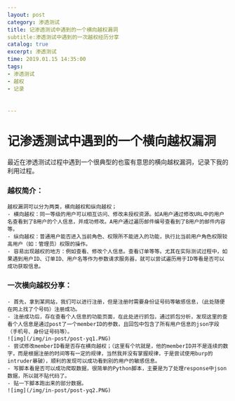 ```yaml
---
layout: post
category: 渗透测试
title: 记渗透测试中遇到的一个横向越权漏洞
subtitle:渗透测试中遇到的一次越权经历分享
catalog: true
excerpt: 渗透测试
time: 2019.01.15 14:35:00
tags:
- 渗透测试
- 越权
- 记录

   
---
```


# 记渗透测试中遇到的一个横向越权漏洞

 最近在渗透测试过程中遇到一个很典型的也蛮有意思的横向越权漏洞，记录下我的利用过程。
 
### 越权简介：

    越权漏洞可以分为两类，横向越权和纵向越权；
	- 横向越权：同一等级的用户可以相互访问、修改未授权资源。如A用户通过修改URL中的用户名查看到了B用户的个人信息，并成功修改。A用户通过遍历邮件编号查看到了B用户的邮件内容等。
    - 纵向越权：普通用户能否进入当前角色、权限所不能进入的功能，执行比当前用户角色权限较高用户（如：管理员）权限的操作。
    - 容易出现越权的地方：例如查看、修改个人信息。查看订单等等。尤其在实际测试过程中，如果遇到用户ID、订单ID、用户名等作为参数请求服务器，就可以尝试遍历用于ID等看是否可以成功获取信息。
	
### 一次横向越权分享：
    - 首先，拿到某网站，我们可以进行注册，但是注册时需要身份证号码等敏感信息，（此处随便在网上找了个号码）注册成功。
    - 注册成功后，存在查看个人信息的功能页面，在此处进行抓包，通过抓包分析，发现这里的查看个人信息是通过post了一个memberID的参数，且回包中包含了所有用户信息的json字段（手机号、身份证号码等）。
	![img](/img/in-post/post-yq1.PNG)
	- 尝试修改memberID看是否存在横向越权；（这里有个坑就是，他的memberID并不是连续的数字，而是根据注册的时间等有一定的规律，当然我并没有掌握规律，于是尝试使用burp的intruder暴破），顺利的发现可以成功看到别的用户的敏感信息。
	- 写脚本看是否可以成功爬取数据，很简单的Python脚本，主要是为了处理response中json数据，所以就不贴代码了。
	- 贴一下脚本跑出来的部分数据。
	![img](/img/in-post/post-yq2.PNG)
	


